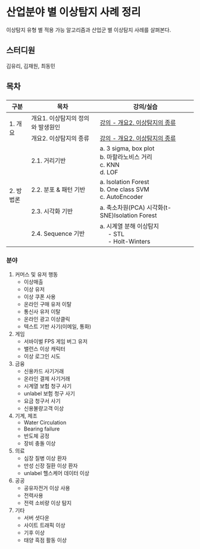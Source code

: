 ﻿# 산업분야 별 이상탐지 사례 정리
이상탐지 유형 별 적용 가능 알고리즘과 산업군 별 이상탐지 사례를 살펴본다.

## 스터디원
김유리, 김재원, 최동민

## 목차
### 

<table>
    <thead>
        <tr>
            <th>구분</th>
            <th>목차</th>
            <th>강의/실습</th>
        </tr>
    </thead>
    <tbody>
        <tr>
            <td rowspan=2>1. 개요</td>
            <td>개요1. 이상탐지의 정의와 발생원인</td>
            <td><a href="https://github.com/SKR-DataScience/Anomaly_Detection_Usecase/blob/main/개요/note1.md">강의 - 개요2. 이상탐지의 종류</a></td>
        </tr>
        <tr>
            <td>개요2. 이상탐지의 종류</td>
			<td> <a href="https://github.com/SKR-DataScience/Anomaly_Detection_Usecase/blob/main/개요/note2.md">강의 - 개요2. 이상탐지의 종류</a></td>
        </tr>
		<tr>
			<td rowspan=4> 2. 방법론 </td>
			<td> 2.1. 거리기반 </td>
			<td> a. 3 sigma, box plot </br> 
				b. 마할라노비스 거리 </br>
				c. KNN </br> 
				d. LOF</td>
		</tr>
		<tr>
			<td> 2.2. 분포 & 패턴 기반 </td>
			<td> a. Isolation Forest </br> 
				 b. One class SVM </br> 
				 c. AutoEncoder</td>
		</tr>
		<tr>
			<td> 2.3. 시각화 기반 </td>
			<td> a. 축소차원(PCA) 시각화(t-SNE)Isolation Forest 
		</tr>
		<tr>
			<td> 2.4. Sequence 기반  </td>
			<td> a. 시계열 분해 이상탐지  </br> 
					&nbsp;&nbsp;&nbsp;&nbsp; - STL </br> 
					&nbsp;&nbsp;&nbsp;&nbsp; - Holt-Winters
		</tr>
    </tbody>
</table>

### 분야
1. 커머스 및 유저 행동
	- 이상매출
	- 이상 유저
	- 이상 쿠폰 사용
	- 온라인 구매 유저 이탈
	- 통신사 유저 이탈
	- 온라인 광고 이상클릭
	- 텍스트 기반 사기(이메일, 통화)
3. 게임
	- 서바이벌 FPS 게임 버그 유저
	- 밸런스 이상 캐릭터
	- 이상 로그인 시도
4. 금융
	- 신용카드 사기거래
	- 온라인 결제 사기거래
	- 시계열 보험 청구 사기
	- unlabel 보험 청구 사기
	- 요금 청구서 사기
	- 신용불량고객 이상
5. 기계, 제조
	- Water Circulation
	- Bearing failure
	- 반도체 공정
	- 장비 충돌 이상
6. 의료
	- 심장 질병 이상 환자
	- 만성 신장 질환 이상 환자
	- unlabel 헬스케어 데이터 이상
7. 공공
	 - 공유자전거 이상 사용
	 -  전력사용
	 - 전력 소비량 이상 탐지
8. 기타
	- 서버 셧다운
	- 사이트 트래픽 이상
	- 기후 이상
	- 태양 흑점 활동 이상



